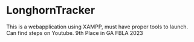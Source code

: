 # LonghornTracker
This is a webapplication using XAMPP, must have proper tools to launch. Can find steps on Youtube. 9th Place in GA FBLA 2023
